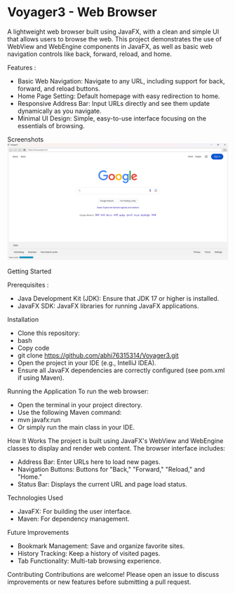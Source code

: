 # Voyager3 - Web Browser

A lightweight web browser built using JavaFX, with a clean and simple UI that allows users to browse the web. This project demonstrates the use of WebView and WebEngine components in JavaFX, as well as basic web navigation controls like back, forward, reload, and home.

Features : 
  - Basic Web Navigation: Navigate to any URL, including support for back, forward, and reload buttons.
  - Home Page Setting: Default homepage with easy redirection to home.
  - Responsive Address Bar: Input URLs directly and see them update dynamically as you navigate.
  - Minimal UI Design: Simple, easy-to-use interface focusing on the essentials of browsing.

Screenshots
![Voyager3-webbrowser](https://github.com/abhi763153/Voyager3/blob/main/Voyager3.png?raw=true)



Getting Started

Prerequisites :
  - Java Development Kit (JDK): Ensure that JDK 17 or higher is installed.
  - JavaFX SDK: JavaFX libraries for running JavaFX applications.

Installation
 - Clone this repository:
 - bash
 - Copy code
 - git clone https://github.com/abhi76315314/Voyager3.git
 - Open the project in your IDE (e.g., IntelliJ IDEA).
 - Ensure all JavaFX dependencies are correctly configured (see pom.xml if using Maven).

   
Running the Application
To run the web browser:

 - Open the terminal in your project directory.
 - Use the following Maven command:
 - mvn javafx:run
 - Or simply run the main class in your IDE.

How It Works
The project is built using JavaFX's WebView and WebEngine classes to display and render web content. The browser interface includes:

 - Address Bar: Enter URLs here to load new pages.
 - Navigation Buttons: Buttons for "Back," "Forward," "Reload," and "Home."
 - Status Bar: Displays the current URL and page load status.
   
Technologies Used
 - JavaFX: For building the user interface.
 - Maven: For dependency management.
   
Future Improvements
 - Bookmark Management: Save and organize favorite sites.
 - History Tracking: Keep a history of visited pages.
 - Tab Functionality: Multi-tab browsing experience.
   
Contributing
Contributions are welcome! Please open an issue to discuss improvements or new features before submitting a pull request.
